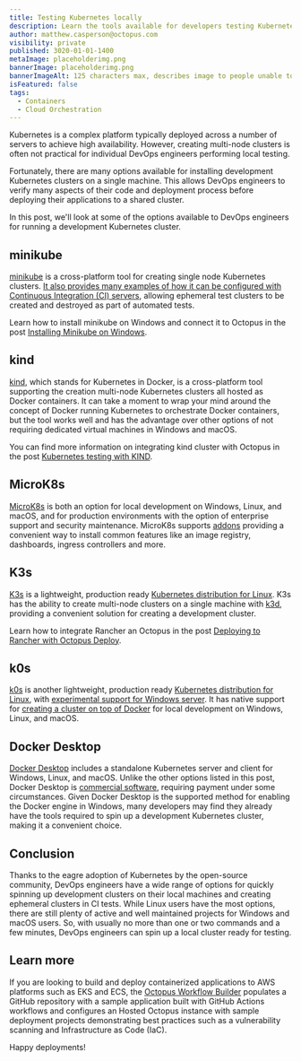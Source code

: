```yaml
---
title: Testing Kubernetes locally
description: Learn the tools available for developers testing Kubernetes on their local machines. 
author: matthew.casperson@octopus.com
visibility: private
published: 3020-01-01-1400
metaImage: placeholderimg.png
bannerImage: placeholderimg.png
bannerImageAlt: 125 characters max, describes image to people unable to see it.
isFeatured: false
tags: 
  - Containers
  - Cloud Orchestration
---
```


Kubernetes is a complex platform typically deployed across a number of servers to achieve high availability. However, creating multi-node clusters is often not practical for individual DevOps engineers performing local testing.

Fortunately, there are many options available for installing development Kubernetes clusters on a single machine. This allows DevOps engineers to verify many aspects of their code and deployment process before deploying their applications to a shared cluster.

In this post, we'll look at some of the options available to DevOps engineers for running a development Kubernetes cluster.

## minikube

[minikube](https://minikube.sigs.k8s.io/docs/) is a cross-platform tool for creating single node Kubernetes clusters. [It also provides many examples of how it can be configured with Continuous Integration (CI) servers](https://github.com/minikube-ci/examples), allowing ephemeral test clusters to be created and destroyed as part of automated tests.

Learn how to install minikube on Windows and connect it to Octopus in the post [Installing Minikube on Windows](https://octopus.com/blog/minikube-on-windows).

## kind

[kind](https://kind.sigs.k8s.io/), which stands for Kubernetes in Docker, is a cross-platform tool supporting the creation multi-node Kubernetes clusters all hosted as Docker containers. It can take a moment to wrap your mind around the concept of Docker running Kubernetes to orchestrate Docker containers, but the tool works well and has the advantage over other options of not requiring dedicated virtual machines in Windows and macOS.

You can find more information on integrating kind cluster with Octopus in the post [Kubernetes testing with KIND](https://octopus.com/blog/getting-started-with-kind-and-octopus).

## MicroK8s

[MicroK8s](https://microk8s.io/) is both an option for local development on Windows, Linux, and macOS, and for production environments with the option of enterprise support and security maintenance. MicroK8s supports [addons](https://microk8s.io/docs/addons) providing a convenient way to install common features like an image registry, dashboards, ingress controllers and more.

## K3s

[K3s](https://k3s.io/) is a lightweight, production ready [Kubernetes distribution for Linux](https://rancher.com/docs/k3s/latest/en/installation/installation-requirements/#operating-systems). K3s has the ability to create multi-node clusters on a single machine with [k3d](https://github.com/k3d-io/k3d), providing a convenient solution for creating a development cluster.

Learn how to integrate Rancher an Octopus in the post [Deploying to Rancher with Octopus Deploy](https://octopus.com/blog/deploy-to-rancher-with-octopus).

## k0s

[k0s](https://k0sproject.io/) is another lightweight, production ready [Kubernetes distribution for Linux](https://docs.k0sproject.io/v1.23.6+k0s.2/system-requirements/#host-operating-system), with [experimental support for Windows server](https://docs.k0sproject.io/v1.23.6+k0s.2/experimental-windows/). It has native support for [creating a cluster on top of Docker](https://docs.k0sproject.io/v1.23.6+k0s.2/k0s-in-docker/#run-k0s-in-docker) for local development on Windows, Linux, and macOS.

## Docker Desktop

[Docker Desktop](https://docs.docker.com/desktop/kubernetes/) includes a standalone Kubernetes server and client for Windows, Linux, and macOS. Unlike the other options listed in this post, Docker Desktop is [commercial software](https://docs.docker.com/subscription/), requiring payment under some circumstances. Given Docker Desktop is the supported method for enabling the Docker engine in Windows, many developers may find they already have the tools required to spin up a development Kubernetes cluster, making it a convenient choice.

## Conclusion

Thanks to the eagre adoption of Kubernetes by the open-source community, DevOps engineers have a wide range of options for quickly spinning up development clusters on their local machines and creating ephemeral clusters in CI tests. While Linux users have the most options, there are still plenty of active and well maintained projects for Windows and macOS users. So, with usually no more than one or two commands and a few minutes, DevOps engineers can spin up a local cluster ready for testing.

## Learn more

If you are looking to build and deploy containerized applications to AWS platforms such as EKS and ECS, the [Octopus Workflow Builder](https://octopusworkflowbuilder.octopus.com/#/) populates a GitHub repository with a sample application built with GitHub Actions workflows and configures an Hosted Octopus instance with sample deployment projects demonstrating best practices such as a vulnerability scanning and Infrastructure as Code (IaC). 

Happy deployments! 
